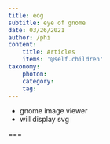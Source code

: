 ```yaml
---
title: eog
subtitle: eye of gnome
date: 03/26/2021
author: /phi
content:
    title: Articles
    items: '@self.children'
taxonomy:
    photon:
    category: 
    tag: 
---
```


- gnome image viewer
- will display svg

===


